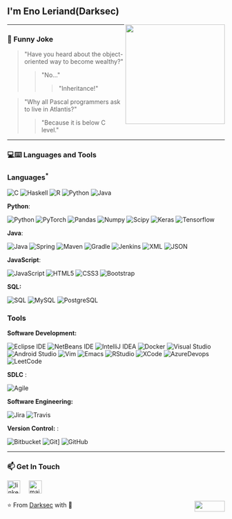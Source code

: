 <h2> I'm Eno Leriand(Darksec)</h2>

<img align='right' src="https://media.giphy.com/media/M9gbBd9nbDrOTu1Mqx/giphy.gif" width="230">

---

### :volcano: Funny Joke

> "Have you heard about the object-oriented way to become wealthy?"
>> "No..."
>>> "Inheritance!"

> "Why all Pascal programmers ask to live in Atlantis?"
>> "Because it is below C level."

---
### 💻:keyboard: Languages and Tools 

### Languages<sup>*</sup>

![C](https://img.shields.io/badge/-A8B9CC?style=flat&logo=c&logoColor=white&link=https://github.com/enoleriand-alt)
![Haskell](https://img.shields.io/badge/-Haskell-purple?style=flat&logo=haskell&logoColor=white&link=https://github.com/enoleriand-alt/Haskell---NLP)
![R](https://img.shields.io/badge/-R-blue?style=flat&logo=R&logoColor=white&link=https://github.com/enoleriand-alt/Haskell---NLP)
![Python](https://img.shields.io/badge/-Python-black?style=flat&logo=python&link=https://github.com/enoleriand-alt/Python-AWS-TradingAI)
![Java](https://img.shields.io/badge/Java-orange?style=flat&logo=java&logoColor=white&link=https://github.com/enoleriand-alt/OOP-JAVA-and-Android-App-Developer) 

 **Python**:

  ![Python](https://img.shields.io/badge/-Python-black?style=flat&logo=python&link=https://github.com/enoleriand-alt/Python-AWS-TradingAI)
  ![PyTorch](https://img.shields.io/badge/-PyTorch-EE4C2C?style=flat&logo=PyTorch&logoColor=white&link=https://github.com/enoleriand-alt/Python-AWS-TradingAI)
  ![Pandas](https://img.shields.io/badge/-Pandas-150458?style=flat&logo=Pandas&link=https://github.com/enoleriand-alt/Python-AWS-TradingAI)
  ![Numpy](https://img.shields.io/badge/-Numpy-lightgray?style=flat&logo=Numpy&logoColor=white&link=https://github.com/enoleriand-alt/Python-AWS-TradingAI)
  ![Scipy](https://img.shields.io/badge/-Scipy-blue?style=flat&logo=Scipy&logoColor=white&link=https://github.com/enoleriand-alt/Python-AWS-TradingAI)
  ![Keras](https://img.shields.io/badge/-Keras-D00000?style=flat&logo=Keras&link=https://github.com/enoleriand-alt/Python-AWS-TradingAI)
  ![Tensorflow](https://img.shields.io/badge/-Tensorflow-gray?style=flat&logo=tensorflow&link=https://github.com/enoleriand-alt/Python-AWS-TradingAI)
 
 **Java**: 

  ![Java](https://img.shields.io/badge/Java-orange?style=flat&logo=java&logoColor=white&link=https://github.com/enoleriand-alt/OOP-JAVA-and-Android-App-Developer)
  ![Spring](https://img.shields.io/badge/-Spring-lightgray?style=flat&logo=spring&link=https://github.com/enoleriand-alt/Java-Web-Developer)
  ![Maven](https://img.shields.io/badge/Maven-C71A36?style=flat&logo=apache-maven&link=hhttps://github.com/enoleriand-alt/Java-Web-Developer)
  ![Gradle](https://img.shields.io/badge/Gradle-02303A?style=flat&logo=gradle&link=hhttps://github.com/enoleriand-alt/Java-Web-Developer)
  ![Jenkins](https://img.shields.io/badge/Jenkins-gray?style=flat&logo=jenkins&link=hhttps://github.com/enoleriand-alt/Java-Web-Developer)
  ![XML](https://img.shields.io/badge/-XML-orange?style=flat&logo=xml&link=https://github.com/enoleriand-alt/Java-Web-Developer)
  ![JSON](https://img.shields.io/badge/-JSON-lightgray?style=flat&logo=json&link=https://github.com/enoleriand-alt/Java-Web-Developer)

  **JavaScript**: 

  ![JavaScript](https://img.shields.io/badge/-JavaScript-black?style=flat&logo=javascript&link=https://github.com/enoleriand-alt/Front-End-Dev)
  ![HTML5](https://img.shields.io/badge/-HTML5-E34F26?style=flat&logo=html5&logoColor=white&link=https://github.com/enoleriand-alt/Front-End-Dev)
  ![CSS3](https://img.shields.io/badge/-CSS3-1572B6?style=flat&logo=css3&link=https://github.com/enoleriand-alt/Front-End-Dev)
  ![Bootstrap](https://img.shields.io/badge/-Bootstrap-purple?style=flat&logo=bootstrap&link=https://github.com/enoleriand-alt/Front-End-Dev)

  **SQL:**

  ![SQL](https://img.shields.io/badge/-SQL-orange?style=flat&logo=sql&link=https://github.com/enoleriand-alt)
  ![MySQL](https://img.shields.io/badge/-MySQL-lightgray?style=flat&logo=mysql&link=https://github.com/enoleriand-alt)
  ![PostgreSQL](https://img.shields.io/badge/-PostgreSQL-blue?style=flat&logo=postgresql&link=https://github.com/enoleriand-alt)

### Tools

**Software Development:**

![Eclipse IDE](https://img.shields.io/badge/-darkblue?style=flat&logo=Eclipse-IDE&logoColor=white&link=https://github.com/enoleriand-alt "Eclipse IDE")
![NetBeans IDE](https://img.shields.io/badge/-1B6AC6?style=flat&logo=Apache-NetBeans-IDE&logoColor=white&link=https://github.com/enoleriand-alt "NetBeans IDE")
![IntelliJ IDEA](https://img.shields.io/badge/-red?style=flat&logo=IntelliJ-IDEA&logoColor=white&link=https://github.com/enoleriand-alt "IntelliJ IDEA")
![Docker](https://img.shields.io/badge/-2496ED?style=flat&logo=Docker&logoColor=white&link=https://github.com/Quananhle "Docker")
![Visual Studio](https://img.shields.io/badge/-007ACC?style=flat&logo=Visual-Studio-Code&logoColor=white&link=https://github.com/enoleriand-alt "Visual Studio")
![Android Studio](https://img.shields.io/badge/-3DDC84?style=flat&logo=Android-Studio&logoColor=white&link=https://github.com/Quananhle "Android Studio" )
![Vim](https://img.shields.io/badge/-019733?style=flat&logo=Vim&logoColor=white&link=https://github.com/enoleriand-alt "Vim")
![Emacs](https://img.shields.io/badge/-7F5AB6?style=flat&logo=GNU-Emacs&logoColor=white&link=https://github.com/enolwriand-alt "Emacs")
![RStudio](https://img.shields.io/badge/-75AADB?style=flat&logo=RStudio&logoColor=white&link=https://github.com/enoleriand-alt "RStudio")
![XCode](https://img.shields.io/badge/-1575F9?style=flat&logo=Xcode&logoColor=white&link=https://github.com/enoleriand-alt "XCode")
![AzureDevops](https://img.shields.io/badge/-0175C2?style=flat&logo=azureDevops&logoColor=white&link=https://github.com/enoleriand-alt "AzureDevops")
![LeetCode](https://img.shields.io/badge/-02569B?style=flat&logo=leetCode&logoColor=white&link=https://github.com/enoleriand-alt "LeetCode")

**SDLC** :

![Agile](https://img.shields.io/badge/Agile-blue?style=flat&logo=Agile&logoColor=white&link=https://github.com/enoleriand-alt "Agile")

**Software Engineering:**

![Jira](https://img.shields.io/badge/-Jira-0052CC?style=flat&logo=jira&logoColor=white&link=https://github.com/Quananhle)
![Travis](https://img.shields.io/badge/-Travis-red?style=flat&logo=travis&logoColor=white&link=https://github.com/enoleriand-alt)

**Version Control:** :

![Bitbucket](https://img.shields.io/badge/-Bitbucket-blue?style=flat&logo=bitbucket&link=https://github.com/enoleriand-alt)
![Git](https://img.shields.io/badge/-Git-black?style=flat&logo=git&link=https://github.com/enoleriand-alt)] 
![GitHub](https://img.shields.io/badge/-GitHub-181717?style=flat&logo=github&link=https://github.com/enoleriand-alt)

 ---
### 📫 Get In Touch
<!--[![LinkedIn](https://www.vectorlogo.zone/logos/linkedin/linkedin-icon.svg "quan-le-5932b8160")](https://www.linkedin.com/in/quan-le-5932b8160/)-->
<a href="mailto:enoleriand1@outlook.com"><img src="https://www.vectorlogo.zone/logos/linkedin/linkedin-icon.svg" width="30px" alt="linkedin"></a>
&nbsp; &nbsp;
<a href="mailto:enoleriand1@outlook.com"><img src="https://www.vectorlogo.zone/logos/gmail/gmail-icon.svg" width="30px" alt="mail"></a> 
&nbsp; &nbsp;
 
⭐️ From [Darksec](https://github.com/enoleriand-alt) with :sparkling_heart: 
<img align="right" width="70" height="25" src="https://visitor-badge.glitch.me/badge?page_id=quananhle.quananhle0">
